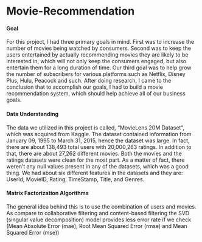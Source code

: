 # Movie-Recommendation
#### Goal
For this project, I had three primary goals in mind. First was to increase the number of movies being watched by consumers. Second was to keep the users entertained by actually recommending movies they are likely to be interested in, which will not only keep the consumers engaged, but also entertain them for a long duration of time. Our third goal was to help grow the number of subscribers for various platforms such as Netflix, Disney Plus, Hulu, Peacock and such. After doing research, I came to the conclusion that to accomplish our goals, I had to build a movie recommendation system, which should help achieve all of our business goals.
#### Data Understanding
The data we utilized in this project is called, “MovieLens 20M Dataset”, which was acquired from Kaggle. The dataset contained information from January 09, 1995 to March 31, 2015, hence the dataset was large. In fact, there are about 138,493 total users with 20,000,263 ratings. In addition to that, there are about 27,262 different movies. Both the movies and the ratings datasets were clean for the most part. As a matter of fact, there weren’t any null values present in any of the datasets, which was a good thing. We had about six different features in the datasets and they are: UserId, MovieID, Rating, TimeStamp, Title, and Genres.
#### Matrix Factorization Algorithms
The general idea behind this is to use the combination of users and movies. As compare to collaborative filtering and content-based filtering the SVD (singular value decomposition) model provides less error rate if we check (Mean Absolute Error (mae), Root Mean Squared Error (rmse) and Mean Squared Error (mse))

